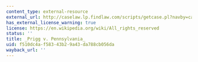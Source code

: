 ```yaml
---
content_type: external-resource
external_url: http://caselaw.lp.findlaw.com/scripts/getcase.pl?navby=case&court=us&vol=41&page=539
has_external_license_warning: true
license: https://en.wikipedia.org/wiki/All_rights_reserved
status: ''
title: _Prigg v. Pennsylvania_
uid: f510dc4a-f583-43b2-9a43-da788cb056da
wayback_url: ''
---
```

